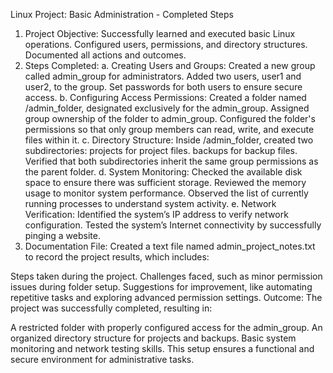 Linux Project: Basic Administration - Completed Steps
1. Project Objective:
Successfully learned and executed basic Linux operations.
Configured users, permissions, and directory structures.
Documented all actions and outcomes.
2. Steps Completed:
a. Creating Users and Groups:
Created a new group called admin_group for administrators.
Added two users, user1 and user2, to the group.
Set passwords for both users to ensure secure access.
b. Configuring Access Permissions:
Created a folder named /admin_folder, designated exclusively for the admin_group.
Assigned group ownership of the folder to admin_group.
Configured the folder's permissions so that only group members can read, write, and execute files within it.
c. Directory Structure:
Inside /admin_folder, created two subdirectories:
projects for project files.
backups for backup files.
Verified that both subdirectories inherit the same group permissions as the parent folder.
d. System Monitoring:
Checked the available disk space to ensure there was sufficient storage.
Reviewed the memory usage to monitor system performance.
Observed the list of currently running processes to understand system activity.
e. Network Verification:
Identified the system’s IP address to verify network configuration.
Tested the system’s Internet connectivity by successfully pinging a website.
3. Documentation File:
Created a text file named admin_project_notes.txt to record the project results, which includes:

Steps taken during the project.
Challenges faced, such as minor permission issues during folder setup.
Suggestions for improvement, like automating repetitive tasks and exploring advanced permission settings.
Outcome:
The project was successfully completed, resulting in:

A restricted folder with properly configured access for the admin_group.
An organized directory structure for projects and backups.
Basic system monitoring and network testing skills.
This setup ensures a functional and secure environment for administrative tasks.
